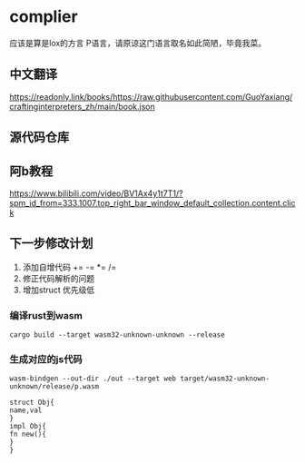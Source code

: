# complier
应该是算是lox的方言
P语言，请原谅这门语言取名如此简陋，毕竟我菜。
## 中文翻译
https://readonly.link/books/https://raw.githubusercontent.com/GuoYaxiang/craftinginterpreters_zh/main/book.json
## 源代码仓库

## 阿b教程
https://www.bilibili.com/video/BV1Ax4y1t7T1/?spm_id_from=333.1007.top_right_bar_window_default_collection.content.click
## 下一步修改计划
1. 添加自增代码 += -= *= /=
2. 修正代码解析的问题
3. 增加struct 优先级低
### 编译rust到wasm
`cargo build --target wasm32-unknown-unknown --release`
### 生成对应的js代码
`wasm-bindgen --out-dir ./out --target web target/wasm32-unknown-unknown/release/p.wasm`
```
struct Obj{
name,val
}
impl Obj{
fn new(){
}
}
```